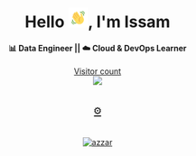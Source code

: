 <div align="center">
  <h1 align="center">Hello <img width="35" src="https://github.com/eddaouissam/eddaouissam/blob/main/wave.gif">, I'm Issam</h1>
  <h4 align="center">📊 Data Engineer || ☁️ Cloud & DevOps Learner</h4>
  </div>
  
  <div align="center">
    <a href="https://github.com/eddaouissam">
   
  </div>
  
  <p align="center"> 
    Visitor count<br>
    <img src="https://profile-counter.glitch.me/eddaouissam/count.svg" />
  </p>
  
  <div>
    <samp>
      <h2 align="center">⚙️ </h2>
      <p align="center">
        <br/>
        <a href="https://www.linkedin.com/in/m’hamed-issam-ed-daou-045674211/" target="blank"><img align="center"
           src="https://img.shields.io/badge/linkedin-%231DA1F2.svg?style=for-the-badge&logo=linkedin&logoColor=white"
           alt="azzar" height="30"/></a>
      </p>
      </p>
    </samp>
  </div>
   
  
